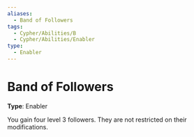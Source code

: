 ```yaml
---
aliases:
  - Band of Followers
tags:
  - Cypher/Abilities/B
  - Cypher/Abilities/Enabler
type:
  - Enabler
---
```


# Band of Followers

**Type**: Enabler

You gain four level 3 followers. They are not restricted on their modifications.
